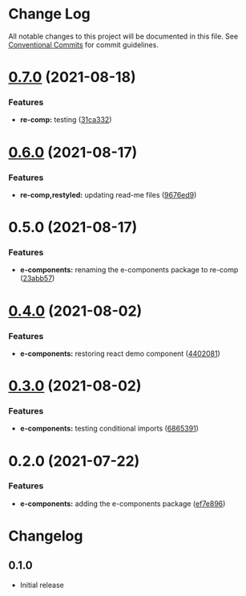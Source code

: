 # Change Log

All notable changes to this project will be documented in this file.
See [Conventional Commits](https://conventionalcommits.org) for commit guidelines.

# [0.7.0](https://github.com/elementor/elementor-editor-packages/compare/@elementor/re-comp@0.6.0...@elementor/re-comp@0.7.0) (2021-08-18)


### Features

* **re-comp:** testing ([31ca332](https://github.com/elementor/elementor-editor-packages/commit/31ca332eef61ad9cf668768673b1f4d0bb5f962e))





# [0.6.0](https://github.com/elementor/elementor-editor-packages/compare/@elementor/re-comp@0.5.0...@elementor/re-comp@0.6.0) (2021-08-17)


### Features

* **re-comp,restyled:** updating read-me files ([9676ed9](https://github.com/elementor/elementor-editor-packages/commit/9676ed9215159adb55d1303080c516c90dd058ec))





# 0.5.0 (2021-08-17)


### Features

* **e-components:** renaming the e-components package to re-comp ([23abb57](https://github.com/elementor/elementor-editor-packages/commit/23abb57e799cccba19d167d0cff3d10ddec579db))





# [0.4.0](https://github.com/elementor/elementor-editor-packages/compare/@elementor/e-components@0.3.0...@elementor/e-components@0.4.0) (2021-08-02)


### Features

* **e-components:** restoring react demo component ([4402081](https://github.com/elementor/elementor-editor-packages/commit/4402081b69874926a64d6032a76a46b8f8a05ea5))





# [0.3.0](https://github.com/elementor/elementor-editor-packages/compare/@elementor/e-components@0.2.0...@elementor/e-components@0.3.0) (2021-08-02)


### Features

* **e-components:** testing conditional imports ([6865391](https://github.com/elementor/elementor-editor-packages/commit/6865391c66bdf7110d103ed5df6f515d66b97901))





# 0.2.0 (2021-07-22)


### Features

* **e-components:** adding the e-components package ([ef7e896](https://github.com/elementor/elementor-editor-packages/commit/ef7e89663a8abf0ead285429065d09046f55322f))





# Changelog

## 0.1.0

- Initial release
